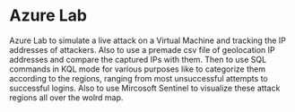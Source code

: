 # Azure Lab
Azure Lab to simulate a live attack on a Virtual Machine and tracking the IP addresses of attackers.
Also to use a premade csv file of geolocation IP addresses and compare the captured IPs with them.
Then to use SQL commands in KQL mode for various purposes like to categorize them according to the regions, ranging from most unsuccessful attempts to successful logins.
Also to use Mircosoft Sentinel to visualize these attack regions all over the wolrd map.
